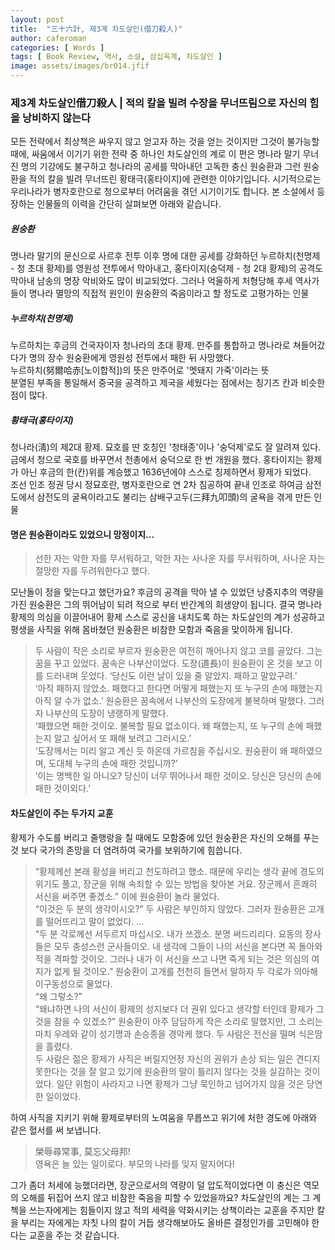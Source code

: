 ```yaml
---
layout: post
title:  "三十六計, 제3계 차도살인(借刀殺人)"
author: caferoman
categories: [ Words ]
tags: [ Book Review, 역사, 소설, 삼십육계, 차도살인 ]
image: assets/images/br014.jfif
---
```

### 제3계 차도살인借刀殺人 |  적의 칼을 빌려 수장을 무너뜨림으로  자신의 힘을 낭비하지 않는다

모든 전략에서 최상책은 싸우지 않고 얻고자 하는 것을 얻는 것이지만 그것이 불가능할 때에, 싸움에서 이기기 위한 전략 중 하나인 차도살인의 계로
이 편은 명나라 말기 무너진 명의 기강에도 불구하고 청나라의 공세를 막아내던 고독한 충신 원숭환과 그런 원숭환을 적의 칼을 빌려 무너뜨린 황태극(홍타이지)에 관련한 이야기입니다.
시기적으로는 우리나라가 병자호란으로 청으로부터 어려움을 겪던 시기이기도 합니다.
본 소설에서 등장하는 인물들의 이력을 간단히 살펴보면 아래와 같습니다.

##### 원숭환
명나라 말기의 문신으로 사르후 전투 이후 명에 대한 공세를 강화하던 누르하치(천명제 - 청 초대 황제)를 영원성 전투에서 막아내고, 홍타이지(숭덕제 - 청 2대 황제)의 공격도 막아내 남송의 명장 악비와도 많이 비교되었다. 그러나 억울하게 처형당해 후세 역사가들이 명나라 멸망의 직접적 원인이 원숭환의 죽음이라고 할 정도로 고평가하는 인물

##### 누르하치(천명제)
누르하치는 후금의 건국자이자 청나라의 초대 황제. 만주를 통합하고 명나라로 쳐들어갔다가 명의 장수 원숭환에게 영원성 전투에서 패한 뒤 사망했다.   
누르하치(努爾哈赤[노이합적])의 뜻은 만주어로 '멧돼지 가죽'이라는 뜻   
분열된 부족을 통일해서 중국을 공격하고 제국을 세웠다는 점에서는 칭기즈 칸과 비슷한 점이 많다.

##### 황태극(홍타이지)
청나라(淸)의 제2대 황제. 묘호를 딴 호칭인 '청태종'이나 '숭덕제'로도 잘 알려져 있다. 금에서 청으로 국호를 바꾸면서 천총에서 숭덕으로 한 번 개원을 했다. 홍타이지는 황제가 아닌 후금의 한(칸)위를 계승했고 1636년에야 스스로 칭제하면서 황제가 되었다.   
조선 인조 정권 당시 정묘호란, 병자호란으로 연 2차 침공하여 끝내 인조로 하여금 삼전도에서 삼전도의 굴욕이라고도 불리는 삼배구고두(三拜九叩頭)의 굴욕을 겪게 만든 인물


#### 명은 원숭환이라도 있었으니 망정이지...

> 선한 자는 악한 자를 무서워하고, 악한 자는 사나운 자를 무서워하며, 사나운 자는 절망한 자를 두려워한다고 했다.

모난돌이 정을 맞는다고 했던가요? 후금의 공격을 막아 낼 수 있었던 낭중지추의 역량을 가진 원숭환은 그의 뛰어남이 되려 적으로 부터 반간계의 희생양이 됩니다.
결국 명나라 황제의 의심을 이끌어내어 황제 스스로 공신을 내치도록 하는 차도살인의 계가 성공하고
평생을 사직을 위해 몸바쳤던 원숭환은 비참한 모함과 죽음을 맞이하게 됩니다.

> 두 사람이 작은 소리로 부르자 원숭환은 여전히 깨어나지 않고 코를 골았다. 그는 꿈을 꾸고 있었다. 꿈속은 나부산이었다. 도장(道長)이 원숭환이 온 것을 보고 이를 드러내며 웃었다.
‘당신도 이런 날이 있을 줄 알았지. 패하고 말았구려.’   
‘아직 패하지 않았소. 패했다고 한다면 어떻게 패했는지 또 누구의 손에 패했는지 아직 알 수가 없소.’ 원숭환은 꿈속에서 나부산의 도장에게 불복하며 말했다. 그러자 나부산의 도장이 냉랭하게 말했다.   
‘패했으면 패한 것이오. 불복할 필요 없소이다. 왜 패했는지, 또 누구의 손에 패했는지 알고 싶어서 또 패해 보려고 그러시오.’   
‘도장께서는 미리 알고 계신 듯 하온데 가르침을 주십시오. 원숭환이 왜 패하였으며, 도대체 누구의 손에 패한 것입니까?’   
‘이는 명백한 일 아니오? 당신이 너무 뛰어나서 패한 것이오. 당신은 당신의 손에 패한 것이외다.’


#### 차도살인이 주는 두가지 교훈

황제가 수도를 버리고 줄행랑을 칠 때에도 모함중에 있던 원숭환은 자신의 오해를 푸는 것 보다 국가의 존망을 더 염려하여 국가를 보위하기에 힘씁니다.

> “황제께선 본래 황성을 버리고 천도하려고 했소. 때문에 우리는 생각 끝에 경도의 위기도 풀고, 장군을 위해 속죄할 수 있는 방법을 찾아본 거요. 장군께서 흔쾌히 서신을 써주면 좋겠소.” 이에 원숭환이 놀라 물었다.   
“이것은 두 분의 생각이시오?” 두 사람은 부인하지 않았다. 그러자 원숭환은 고개를 떨어뜨리고 말이 없었다. ...   
“두 분 각로께선 서두르지 마십시오. 내가 쓰겠소. 분명 써드리리다. 요동의 장사들은 모두 충성스런 군사들이오. 내 생각에 그들이 나의 서신을 본다면 꼭 돌아와 적을 격파할 것이오. 그러나 내가 이 서신을 쓰고 나면 죽게 되는 것은 의심의 여지가 없게 될 것이오.” 원숭환이 고개를 천천히 들면서 말하자 두 각로가 의아해 이구동성으로 물었다.   
“왜 그렇소?”   
“왜냐하면 나의 서신이 황제의 성지보다 더 권위 있다고 생각할 터인데 황제가 그것을 참을 수 있겠소?” 원숭환이 아주 담담하게 작은 소리로 말했지만, 그 소리는 마치 우레와 같이 성기명과 손승종을 경악케 했다. 두 사람은 전신을 떨며 식은땀을 흘렸다.   
두 사람은 젊은 황제가 사직은 버릴지언정 자신의 권위가 손상 되는 일은 견디지 못한다는 것을 잘 알고 있기에 원숭환의 말이 틀리지 않다는 것을 실감하는 것이었다. 일단 위험이 사라지고 나면 황제가 그냥 묵인하고 넘어가지 않을 것은 당연한 일이었다.

하여 사직을 지키기 위해 황제로부터의 노여움을 무릅쓰고 위기에 처한 경도에 아래와 같은 혈서를 써 보냅니다.

> 榮辱尋常事, 莫忘父母邦!   
영욕은 늘 있는 일이로다. 부모의 나라를 잊지 말지어다!

그가 좀더 처세에 능했더라면, 장군으로서의 역량이 덜 압도적이었다면 이 충신은 역모의 오해를 뒤집어 쓰지 않고 비참한 죽음을 피할 수 있었을까요?
차도살인의 계는 그 계첵을 쓰는자에게는 힘들이지 않고 적의 세력을 약화시키는 상책이라는 교훈을 주지만
칼을 부리는 자에게는 자칫 나의 칼이 거듭 생각해보아도 올바른 결정인가를 고민해야 한다는 교훈을 주는 것 같습니다.